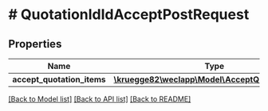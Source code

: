 # # QuotationIdIdAcceptPostRequest

## Properties

Name | Type | Description | Notes
------------ | ------------- | ------------- | -------------
**accept_quotation_items** | [**\kruegge82\weclapp\Model\AcceptQuotationItem[]**](AcceptQuotationItem.md) |  | [optional]

[[Back to Model list]](../../README.md#models) [[Back to API list]](../../README.md#endpoints) [[Back to README]](../../README.md)
